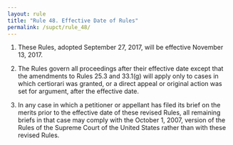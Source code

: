 ```yaml
---
layout: rule
title: "Rule 48. Effective Date of Rules"
permalink: /supct/rule_48/
---
```


1. These Rules, adopted September 27, 2017, will be effec­tive November 13, 2017.


2. The Rules govern all proceedings after their effective date except that the amendments to Rules 25.3 and 33.1(g) will apply only to cases in which certiorari was granted, or a direct appeal or original action was set for argument, after the effective date.


3. In any case in which a petitioner or appellant has filed its brief on the merits prior to the effective date of these revised Rules, all remaining briefs in that case may comply with the October 1, 2007, version of the Rules of the Supreme Court of the United States rather than with these revised Rules.
